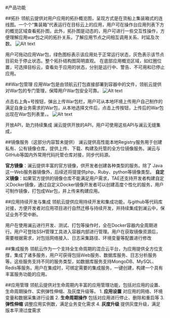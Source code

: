 #产品功能

##拓扑
领航云提供对用户应用的拓扑概览图，呈现方式是在货船上集装箱式的连线图。一个个“集装箱”代表运行在目标云上的应用，用户可在操作台应用列表下方的概览区域查看拓扑图，此外，拓扑图是动态的，用户可进行一些交互性操作，方便理解应用war包之间的拓扑关系，了解应用节点之间相互调用关系、时延及次数。
![Alt text](./300.png)

用户可拖动应用War包，绿色图标表示该应用处于正常运行状态，灰色表示该节点目前处于停止状态。整个拓扑结构图简明直观。
在底部应用概览区域，如红圈位置，可选择目标云，查看处于应用的状态，分别是运行中、警告、不可用和已停止应用。

##War包管理
应用War包是由领航云打包直接部署到容器中的文件，领航云提供对War包的专门管理，保障用户War包安全可靠。
![Alt text](./201.png)

点击右上角+号按钮，弹出上传War包栏，用户可从本地环境上传用户自己制作的满足自身业务需求的War包，从本地选择文件后，点击上传按钮，上传后的War包出现在War包列表里，。
![Alt text](./202.png)

开放API，助力持续集成
澜云提供开放的API，用户可使用这些API与澜云无缝集成， 



##镜像服务（这部分内容暂未提供）
澜云提供高性能本地Registry服务用于创建私有、公有镜像仓库，提供上传、下载、构建及托管的全方位镜像服务。澜云与GitHub等国内外常用代码托管仓库对接，同步代码源。

**官方镜像**：澜云提供丰富的官方镜像，供开发者创建各种类型的服务。除了 Java这一Web服务器镜像外，后续还将提提供php，Ruby、python等镜像类型。
**自定义镜像**：如果官方提供的镜像仓库不能满足用户需求，TAE还支持开发者构建自定义Docker镜像，通过自定义Docker镜像开发者可以创建高度个性化的服务，用户可制作镜像，打包成War包，并上传来构建应用。

##应用持续开发与集成
领航云提供应用持续开发和集成功能，与github等代码库对接，方便开发者对应用项目进行自然迁移与持续开发，并持续集成到澜云中，保证业务不受中断。


用户在使用澜云进行开发、测试、打包等操作时，全在Docker容器内全周期进行。用户可登陆SSH管理工具进入容器内部进行管理。用户在获取镜像资源后，需要根据需求，对包括网络接入、日志采集路径、环境变量等配置进行修改

##集成服务
领航云作为一个支持全生命周期的混合云平台，为应用提供全方位支撑，集成了诸多服务，用户可获得包括Ｗeb服务、数据库服务、日志分析服务等。这些服务支持不同的服务类型，如数据库服务支持MongoDB、MySQL、Redis等服务。用户在集成时，可绑定需要的集成服务，一键创建，构建一个具有丰富服务功能的应用。

##应用管理
领航云提供对生命周期内丰富的应用管理功能，包括对应用的设置、生命周期操作、实例弹性伸缩、及灰度升级等。
1. 
**应用设置**
对应用的网络、环境变量和数据采集进行设置
2. 
**生命周期操作**
包括对应用进行停止、删除和重启等
3. 
**弹性伸缩**
调整应用实例数，满足业务变化需求
4. 
**灰度升级**
提供灰度升级，满足版本平滑过度需求
